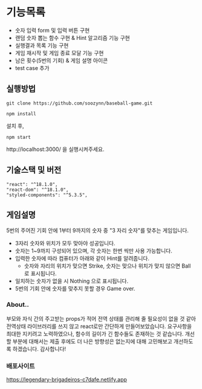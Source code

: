 # 기능목록

- 숫자 입력 form 및 입력 버튼 구현
- 랜덤 숫자 뽑는 함수 구현 & Hint 알고리즘 기능 구현
- 실행결과 목록 기능 구현
- 게임 재시작 및 게임 종료 모달 기능 구현
- 남은 횟수(5번의 기회) & 게임 설명 아이콘
- test case 추가

## 실행방법

```
git clone https://github.com/soozynn/baseball-game.git

npm install
```

설치 후,

```
npm start
```

http://localhost:3000/ 을 실행시켜주세요.

## 기술스택 및 버전

```
"react": "^18.1.0",
"react-dom": "^18.1.0",
"styled-components": "^5.3.5",
```

## 게임설명

5번의 주어진 기회 안에 1부터 9까지의 숫자 중 "3 자리 숫자"를 맞추는 게임입니다.
<br />

- 3자리 숫자와 위치가 모두 맞아야 성공입니다.
- 숫자는 1~9까지 구성되어 있으며, 각 숫자는 한번 씩만 사용 가능합니다.
- 입력한 숫자에 따라 컴퓨터가 아래와 같이 Hint를 알려줍니다.
  - 숫자와 자리의 위치가 맞으면 Strike, 숫자는 맞으나 위치가 맞지 않으면 Ball 로 표시됩니다.
- 일치하는 숫자가 없을 시 Nothing 으로 표시됩니다.
- 5번의 기회 안에 숫자를 맞추지 못할 경우 Game over.

### About..

부모와 자식 간의 주고받는 props가 적어 전역 상태를 관리해 줄 필요성이 없을 것 같아 전역상태 라이브러리를 쓰지 않고 react로만 간단하게 만들어보았습니다. 요구사항을 최대한 지키려고 노력하였으나, 함수의 길이가 긴 함수들도 존재하는 것 같습니다. 개선할 부분에 대해서는 제출 후에도 더 나은 방향성은 없는지에 대해 고민해보고 개선하도록 하겠습니다. 감사합니다!

### 배포사이트

https://legendary-brigadeiros-c7dafe.netlify.app

